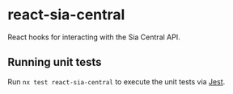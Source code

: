 # react-sia-central

React hooks for interacting with the Sia Central API.

## Running unit tests

Run `nx test react-sia-central` to execute the unit tests via [Jest](https://jestjs.io).
